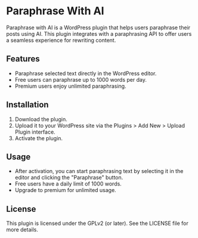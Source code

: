 # Paraphrase With AI

Paraphrase with AI is a WordPress plugin that helps users paraphrase their posts using AI. This plugin integrates with a paraphrasing API to offer users a seamless experience for rewriting content.

## Features
- Paraphrase selected text directly in the WordPress editor.
- Free users can paraphrase up to 1000 words per day.
- Premium users enjoy unlimited paraphrasing.

## Installation
1. Download the plugin.
2. Upload it to your WordPress site via the Plugins > Add New > Upload Plugin interface.
3. Activate the plugin.

## Usage
- After activation, you can start paraphrasing text by selecting it in the editor and clicking the "Paraphrase" button.
- Free users have a daily limit of 1000 words.
- Upgrade to premium for unlimited usage.

## License
This plugin is licensed under the GPLv2 (or later). See the LICENSE file for more details.
